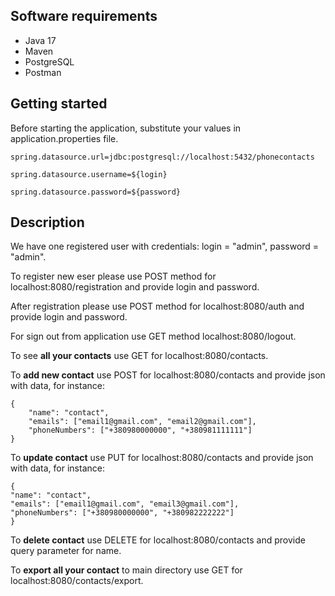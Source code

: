 **Software requirements**
------------------------------------------------------------------------------------
* Java 17
* Maven
* PostgreSQL
* Postman

**Getting started**
------------------------------------------------------------------------------------
Before starting the application, substitute your values in application.properties file.



    spring.datasource.url=jdbc:postgresql://localhost:5432/phonecontacts
    
    spring.datasource.username=${login}
    
    spring.datasource.password=${password}


**Description**
------------------------------------------------------------------------------------
We have one registered user with credentials: login = "admin", password = "admin".

To register new eser please use POST method for localhost:8080/registration and provide login and password.

After registration please use POST method for localhost:8080/auth and provide login and password.

For sign out from application use GET method localhost:8080/logout.

To see **all your contacts** use GET for localhost:8080/contacts.

To **add new contact** use POST for localhost:8080/contacts and provide json with data, for instance:

    {
        "name": "contact",
        "emails": ["email1@gmail.com", "email2@gmail.com"],
        "phoneNumbers": ["+380980000000", "+380981111111"]
    }

To **update contact** use PUT for localhost:8080/contacts and provide json with data, for instance:

    {
    "name": "contact",
    "emails": ["email1@gmail.com", "email3@gmail.com"],
    "phoneNumbers": ["+380980000000", "+380982222222"]
    }

To **delete contact** use DELETE for localhost:8080/contacts and provide query parameter for name.

To **export all your contact** to main directory use GET for localhost:8080/contacts/export.